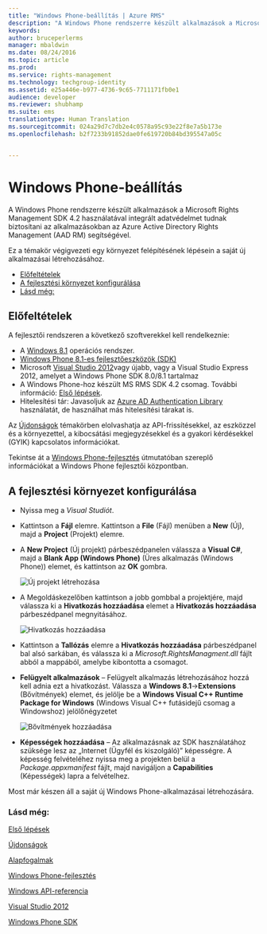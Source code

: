 ```yaml
---
title: "Windows Phone-beállítás | Azure RMS"
description: "A Windows Phone rendszerre készült alkalmazások a Microsoft Rights Management SDK 4.2 használatával integrált adatvédelmet tudnak biztosítani az alkalmazásokban."
keywords: 
author: bruceperlerms
manager: mbaldwin
ms.date: 08/24/2016
ms.topic: article
ms.prod: 
ms.service: rights-management
ms.technology: techgroup-identity
ms.assetid: e25a446e-b977-4736-9c65-7711171fb0e1
audience: developer
ms.reviewer: shubhamp
ms.suite: ems
translationtype: Human Translation
ms.sourcegitcommit: 024a29d7c7db2e4c0578a95c93e22f8e7a5b173e
ms.openlocfilehash: b2f7233b91852dae0fe619720b84bd395547a05c


---
```


# Windows Phone-beállítás


A Windows Phone rendszerre készült alkalmazások a Microsoft Rights Management SDK 4.2 használatával integrált adatvédelmet tudnak biztosítani az alkalmazásokban az Azure Active Directory Rights Management (AAD RM) segítségével.

Ez a témakör végigvezeti egy környezet felépítésének lépésein a saját új alkalmazásai létrehozásához.

-   [Előfeltételek](#prerequisites)
-   [A fejlesztési környezet konfigurálása](#configuring-your-development-environment)
-   [Lásd még:](#see-also)

## Előfeltételek


A fejlesztői rendszeren a következő szoftverekkel kell rendelkeznie:

-   A [Windows 8.1](http://windows.microsoft.com/en-US/windows-8/meet) operációs rendszer.
-   [Windows Phone 8.1-es fejlesztőeszközök (SDK)](http://dev.windowsphone.com/en-us/downloadsdk)
-   Microsoft [Visual Studio 2012](http://www.microsoft.com/visualstudio/eng/products/visual-studio-overview)vagy újabb, vagy a Visual Studio Express 2012, amelyet a Windows Phone SDK 8.0/8.1 tartalmaz
-   A Windows Phone-hoz készült MS RMS SDK 4.2 csomag. További információ: [Első lépések](get-started.md).
-   Hitelesítési tár: Javasoljuk az [Azure AD Authentication Library](https://msdn.microsoft.com/en-us/library/jj573266.aspx) használatát, de használhat más hitelesítési tárakat is.

Az [Újdonságok](release-notes.md) témakörben elolvashatja az API-frissítésekkel, az eszközzel és a környezettel, a kibocsátási megjegyzésekkel és a gyakori kérdésekkel (GYIK) kapcsolatos információkat.

Tekintse át a [Windows Phone-fejlesztés](https://msdn.microsoft.com/en-us/library/windowsphone/develop/ff402535.aspx) útmutatóban szereplő információkat a Windows Phone fejlesztői központban.

## A fejlesztési környezet konfigurálása


-   Nyissa meg a *Visual Studiót*.
-   Kattintson a **Fájl** elemre. Kattintson a **File** (Fájl) menüben a **New** (Új), majd a **Project** (Projekt) elemre.
-   A **New Project** (Új projekt) párbeszédpanelen válassza a **Visual C\#**, majd a **Blank App (Windows Phone)** (Üres alkalmazás (Windows Phone)) elemet, és kattintson az **OK** gombra.

    ![Új projekt létrehozása](../media/wpsetup-newproj.png)

-   A Megoldáskezelőben kattintson a jobb gombbal a projektjére, majd válassza ki a **Hivatkozás hozzáadása** elemet a **Hivatkozás hozzáadása** párbeszédpanel megnyitásához.

    ![Hivatkozás hozzáadása](../media/wpsetup-addref.png)

-   Kattintson a **Tallózás** elemre a **Hivatkozás hozzáadása** párbeszédpanel bal alsó sarkában, és válassza ki a *Microsoft.RightsManagment.dll* fájlt abból a mappából, amelybe kibontotta a csomagot.
-   **Felügyelt alkalmazások** – Felügyelt alkalmazás létrehozásához hozzá kell adnia ezt a hivatkozást. Válassza a **Windows 8.1**-&gt;**Extensions** (Bővítmények) elemet, és jelölje be a **Windows Visual C++ Runtime Package for Windows** (Windows Visual C++ futásidejű csomag a Windowshoz) jelölőnégyzetet

    ![Bővítmények hozzáadása](../media/wpsetup-refmngr.png)

-   **Képességek hozzáadása** – Az alkalmazásnak az SDK használatához szüksége lesz az „Internet (Ügyfél és kiszolgáló)” képességre. A képesség felvételéhez nyissa meg a projekten belül a *Package.appxmanifest* fájlt, majd navigáljon a **Capabilities** (Képességek) lapra a felvételhez.

Most már készen áll a saját új Windows Phone-alkalmazásai létrehozására.

### Lásd még:

[Első lépések](get-started.md)

[Újdonságok](release-notes.md)

[Alapfogalmak](core-concepts.md)

[Windows Phone-fejlesztés](https://msdn.microsoft.com/en-us/library/windowsphone/develop/ff402535.aspx)

[Windows API-referencia](/rights-management/sdk/4.2/api/winrt/Microsoft.RightsManagement)

[Visual Studio 2012](http://www.microsoft.com/visualstudio/eng/products/visual-studio-overview)

[Windows Phone SDK](http://dev.windowsphone.com/en-us/downloadsdk)

 

 






<!--HONumber=Aug16_HO4-->


